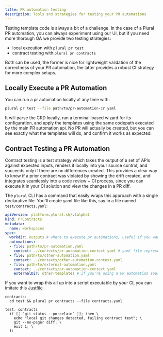 ```yaml
---
title: PR automation testing
description: Tools and strategies for testing your PR automations
---
```


Testing template code is always a bit of a challenge.  In the case of a Plural PR automation, you can always experiment using our UI, but if you need more thorough QA we provide two testing strategies:

* local execution with `plural pr test`
* contract testing with `plural pr contracts`

Both can be used, the former is nice for lightweight validation of the correctness of your PR automation, the latter provides a robust CI strategy for more complex setups.

## Locally Execute a PR Automation

You can run a pr automation locally at any time with:

```sh
plural pr test --file path/to/pr-automation-cr.yaml
```

It will parse the CRD locally, run a terminal-based wizard for its configuration, and apply the templates using the same codepath executed by the main PR automation api.  No PR will actually be created, but you can see exactly what the templates will do, and confirm it works as expected.

## Contract Testing a PR Automation

Contract testing is a test strategy which takes the output of a set of APIs against expected inputs, renders it locally into your source control, and succeeds only if there are no differences created.  This provides a clear way to know if a prior contract was violated by showing the drift created, and integrates seamlessly into a code review + CI process, since you can execute it in your CI solution and view the changes in a PR diff.

The `plural` CLI has a command that easily wraps this approach with a single declarative file.  You'll create yaml file like this, say in a file named `test/contracts.yaml`:

```yaml
apiVersion: platform.plural.sh/v1alpha1
kind: PrContracts
metadata:
  name: workspaces
spec:
  workdir: outputs # where to execute pr automations, useful if you want to run inside a test folder
  automations:
  - file: path/to/pr-automation.yaml
    context: ../contexts/pr-automation-context.yaml # yaml file representing the configuration input for this automation
  - file: path/to/other-automation.yaml
    context: ../contexts/other-automation-context.yaml
  - file: path/to/external-automation.yaml
    context: ../contexts/pr-automation-context.yaml
    externalDir: other-templates # if you're using a PR automation sourcing templates from an external git reference, you need to configure an `externalDir` pointing to the templates it would have pulled in.
```

If you want to wrap this all up into a script executable by your CI, you can imitate this [Justfile](https://just.systems/man/en/)

```make
contracts:
  cd test && plural pr contracts --file contracts.yaml

test: contracts
  if [[ `git status --porcelain` ]]; then \
    echo "local git changes detected, failing contract test"; \
    git --no-pager diff; \
    exit 1; \
  fi
```